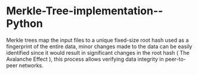 # Merkle-Tree-implementation--Python

Merkle trees map the input files to a unique fixed-size root hash used as a fingerprint 
of the entire data, minor changes made to the data can be easily identified since it would 
result in significant changes in the root hash ( The Avalanche Effect ), this process allows 
verifying data integrity in peer-to-peer networks.
